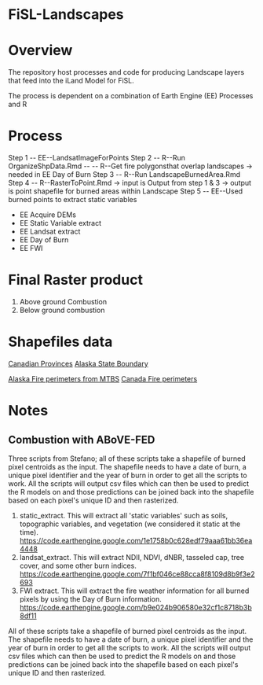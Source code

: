 # FiSL-Landscapes


# Overview

The repository host processes and code for producing Landscape layers that feed into the iLand Model for FiSL.

The process is dependent on a combination of Earth Engine (EE) Processes and R

# Process
Step 1 -- EE--LandsatImageForPoints
Step 2 -- R--Run OrganizeShpData.Rmd --
       -- R--Get fire polygonsthat overlap landscapes -> needed in EE Day of Burn
Step 3 -- R--Run LandscapeBurnedArea.Rmd
Step 4 -- R--RasterToPoint.Rmd -> input is Output from step 1 & 3 -> output is point shapefile for burned areas within Landscape
Step 5 -- EE--Used burned points to extract static variables






*  EE Acquire DEMs
*  EE Static Variable extract
*  EE Landsat extract
*  EE Day of Burn
*  EE FWI


# Final Raster product
1. Above ground Combustion
2. Below ground combustion

#  Shapefiles data 
[Canadian Provinces](https://open.canada.ca/data/en/dataset/a883eb14-0c0e-45c4-b8c4-b54c4a819edb)
[Alaska State Boundary](https://www.sciencebase.gov/catalog/item/59d5b565e4b05fe04cc53a91)

[Alaska Fire perimeters from MTBS](https://www.mtbs.gov/direct-download)
[Canada Fire perimeters](https://cwfis.cfs.nrcan.gc.ca/datamart/download/nbac)
# Notes

## Combustion with ABoVE-FED
Three scripts from Stefano; all of these scripts take a shapefile of burned pixel centroids as the input.  The shapefile needs to have a date of burn, a unique pixel identifier and the year of burn in order to get all the scripts to work.  All the scripts will output csv files which can then be used to predict the R models on and those predictions can be joined back into the shapefile based on each pixel's unique ID and then rasterized. 
1) static_extract. This will extract all 'static variables' such as soils, topographic variables, and vegetation (we considered it static at the time).   https://code.earthengine.google.com/1e1758b0c628edf79aaa61bb36ea4448
2) landsat_extract.  This will extract NDII, NDVI, dNBR, tasseled cap, tree cover, and some other burn indices.  https://code.earthengine.google.com/7f1bf046ce88cca8f8109d8b9f3e2693
3) FWI extract.  This will extract the fire weather information for all burned pixels by using the Day of Burn information. https://code.earthengine.google.com/b9e024b906580e32cf1c8718b3b8df11



All of these scripts take a shapefile of burned pixel centroids as the input.  The shapefile needs to have a date of burn, a unique pixel identifier and the year of burn in order to get all the scripts to work.  All the scripts will output csv files which can then be used to predict the R models on and those predictions can be joined back into the shapefile based on each pixel's unique ID and then rasterized.  
